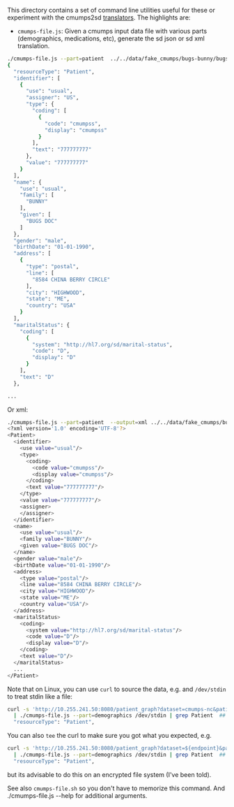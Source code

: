 This directory contains a set of command line utilities useful for these or experiment with the cmumps2sd [translators](../translate).
The highlights are:

* `cmumps-file.js`: Given a cmumps input data file with various parts (demographics, medications, etc), generate the sd json or
  sd xml translation.

```bash
./cmumps-file.js --part=patient  ../../data/fake_cmumps/bugs-bunny/bugs-bunny.jsonld 
{
  "resourceType": "Patient",
  "identifier": [
    {
      "use": "usual",
      "assigner": "US",
      "type": {
        "coding": [
          {
            "code": "cmumpss",
            "display": "cmumpss"
          }
        ],
        "text": "777777777"
      },
      "value": "777777777"
    }
  ],
  "name": {
    "use": "usual",
    "family": [
      "BUNNY"
    ],
    "given": [
      "BUGS DOC"
    ]
  },
  "gender": "male",
  "birthDate": "01-01-1990",
  "address": [
    {
      "type": "postal",
      "line": [
        "8584 CHINA BERRY CIRCLE"
      ],
      "city": "HIGHWOOD",
      "state": "ME",
      "country": "USA"
    }
  ],
  "maritalStatus": {
    "coding": [
      {
        "system": "http://hl7.org/sd/marital-status",
        "code": "D",
        "display": "D"
      }
    ],
    "text": "D"
  },

...
```

Or xml:

```bash
./cmumps-file.js --part=patient  --output=xml ../../data/fake_cmumps/bugs-bunny/bugs-bunny.jsonld 
<?xml version='1.0' encoding='UTF-8'?>
<Patient>
  <identifier>
    <use value="usual"/>
    <type>
      <coding>
        <code value="cmumpss"/>
        <display value="cmumpss"/>
      </coding>
      <text value="777777777"/>
    </type>
    <value value="777777777"/>
    <assigner>
    </assigner>
  </identifier>
  <name>
    <use value="usual"/>
    <family value="BUNNY"/>
    <given value="BUGS DOC"/>
  </name>
  <gender value="male"/>
  <birthDate value="01-01-1990"/>
  <address>
    <type value="postal"/>
    <line value="8584 CHINA BERRY CIRCLE"/>
    <city value="HIGHWOOD"/>
    <state value="ME"/>
    <country value="USA"/>
  </address>
  <maritalStatus>
    <coding>
      <system value="http://hl7.org/sd/marital-status"/>
      <code value="D"/>
      <display value="D"/>
    </coding>
    <text value="D"/>
  </maritalStatus>
  ...
</Patient>
```

Note that on Linux, you can use `curl` to source the data, e.g. and `/dev/stdin` to treat stdin like a file:

```bash
curl -s 'http://10.255.241.50:8080/patient_graph?dataset=cmumps-nc&patientid=1000004&datatype=all' \
  | ./cmumps-file.js --part=demographics /dev/stdin | grep Patient  ## remove the grep to see the result
  "resourceType": "Patient",
```

You can also `tee` the curl to make sure you got what you expected, e.g.


```bash
curl -s 'http://10.255.241.50:8080/patient_graph?dataset=${endpoint}&patientid=1000004&datatype=all' \ tee 10000004.jsonld |
  | ./cmumps-file.js --part=demographics /dev/stdin | grep Patient  ## remove the grep to see the result
  "resourceType": "Patient",
```

but its advisable to do this on an encrypted file system (I've been told).

See also `cmumps-file.sh` so you don't have to memorize this command. And ./cmumps-file.js --help for additional arguments.
